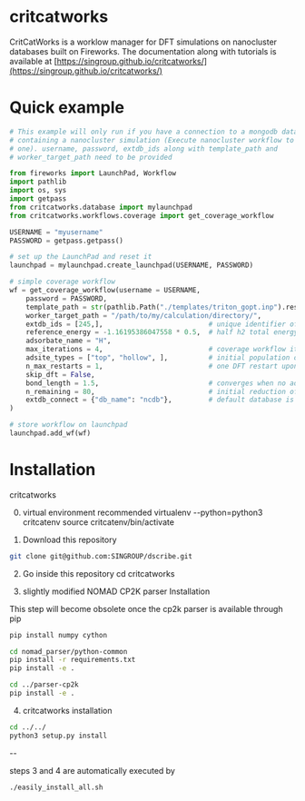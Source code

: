 # critcatworks

CritCatWorks is a worklow manager for DFT simulations on nanocluster databases 
built on Fireworks. The documentation along with tutorials is available at
[https://singroup.github.io/critcatworks/](https://singroup.github.io/critcatworks/)


# Quick example

```python
# This example will only run if you have a connection to a mongodb database
# containing a nanocluster simulation (Execute nanocluster workflow to get
# one). username, password, extdb_ids along with template_path and 
# worker_target_path need to be provided

from fireworks import LaunchPad, Workflow
import pathlib
import os, sys
import getpass
from critcatworks.database import mylaunchpad
from critcatworks.workflows.coverage import get_coverage_workflow

USERNAME = "myusername"
PASSWORD = getpass.getpass()

# set up the LaunchPad and reset it
launchpad = mylaunchpad.create_launchpad(USERNAME, PASSWORD)

# simple coverage workflow
wf = get_coverage_workflow(username = USERNAME, 
    password = PASSWORD,
    template_path = str(pathlib.Path("./templates/triton_gopt.inp").resolve()), 
    worker_target_path = "/path/to/my/calculation/directory/",
    extdb_ids = [245,],                          # unique identifier of your nanocluster structure in your mongodb database
    reference_energy = -1.16195386047558 * 0.5,  # half h2 total energy as reference
    adsorbate_name = "H",
    max_iterations = 4,                          # coverage workflow iterations
    adsite_types = ["top", "hollow", ],          # initial population of the adsorption sites on the nanocluster
    n_max_restarts = 1,                          # one DFT restart upon failure
    skip_dft = False,
    bond_length = 1.5,                           # converges when no adsorbates are as close as the specified bond length
    n_remaining = 80,                            # initial reduction of adsorbates to this number 
    extdb_connect = {"db_name": "ncdb"},         # default database is testdb. use this for production runs
)   

# store workflow on launchpad
launchpad.add_wf(wf)
```

# Installation

critcatworks 

0. virtual environment recommended
virtualenv --python=python3 critcatenv
source critcatenv/bin/activate

1. Download this repository

```sh
git clone git@github.com:SINGROUP/dscribe.git
```

2. Go inside this repository
cd critcatworks

3.  slightly modified NOMAD CP2K parser Installation

This step will become obsolete once the cp2k parser
is available through pip

```sh
pip install numpy cython

cd nomad_parser/python-common
pip install -r requirements.txt
pip install -e .

cd ../parser-cp2k
pip install -e .
```

4. critcatworks installation

```sh
cd ../../
python3 setup.py install
```

--

steps 3 and 4 are automatically executed by 
```sh
./easily_install_all.sh
```

